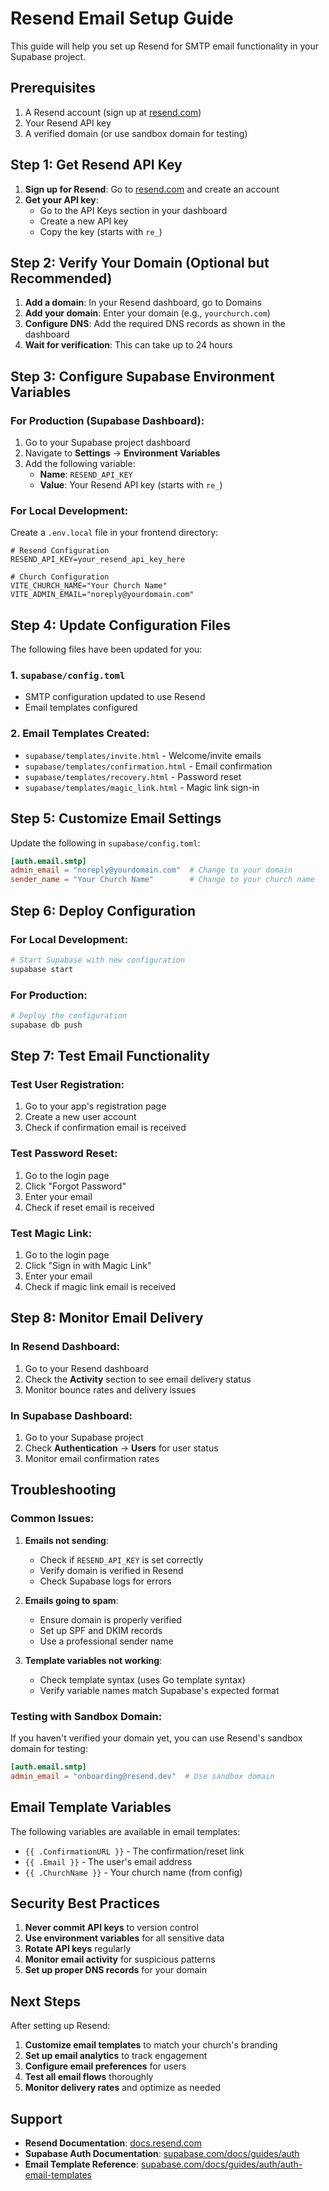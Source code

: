 # Resend Email Setup Guide

This guide will help you set up Resend for SMTP email functionality in your Supabase project.

## Prerequisites

1. A Resend account (sign up at [resend.com](https://resend.com))
2. Your Resend API key
3. A verified domain (or use sandbox domain for testing)

## Step 1: Get Resend API Key

1. **Sign up for Resend**: Go to [resend.com](https://resend.com) and create an account
2. **Get your API key**: 
   - Go to the API Keys section in your dashboard
   - Create a new API key
   - Copy the key (starts with `re_`)

## Step 2: Verify Your Domain (Optional but Recommended)

1. **Add a domain**: In your Resend dashboard, go to Domains
2. **Add your domain**: Enter your domain (e.g., `yourchurch.com`)
3. **Configure DNS**: Add the required DNS records as shown in the dashboard
4. **Wait for verification**: This can take up to 24 hours

## Step 3: Configure Supabase Environment Variables

### For Production (Supabase Dashboard):

1. Go to your Supabase project dashboard
2. Navigate to **Settings** → **Environment Variables**
3. Add the following variable:
   - **Name**: `RESEND_API_KEY`
   - **Value**: Your Resend API key (starts with `re_`)

### For Local Development:

Create a `.env.local` file in your frontend directory:

```env
# Resend Configuration
RESEND_API_KEY=your_resend_api_key_here

# Church Configuration
VITE_CHURCH_NAME="Your Church Name"
VITE_ADMIN_EMAIL="noreply@yourdomain.com"
```

## Step 4: Update Configuration Files

The following files have been updated for you:

### 1. `supabase/config.toml`
- SMTP configuration updated to use Resend
- Email templates configured

### 2. Email Templates Created:
- `supabase/templates/invite.html` - Welcome/invite emails
- `supabase/templates/confirmation.html` - Email confirmation
- `supabase/templates/recovery.html` - Password reset
- `supabase/templates/magic_link.html` - Magic link sign-in

## Step 5: Customize Email Settings

Update the following in `supabase/config.toml`:

```toml
[auth.email.smtp]
admin_email = "noreply@yourdomain.com"  # Change to your domain
sender_name = "Your Church Name"        # Change to your church name
```

## Step 6: Deploy Configuration

### For Local Development:
```bash
# Start Supabase with new configuration
supabase start
```

### For Production:
```bash
# Deploy the configuration
supabase db push
```

## Step 7: Test Email Functionality

### Test User Registration:
1. Go to your app's registration page
2. Create a new user account
3. Check if confirmation email is received

### Test Password Reset:
1. Go to the login page
2. Click "Forgot Password"
3. Enter your email
4. Check if reset email is received

### Test Magic Link:
1. Go to the login page
2. Click "Sign in with Magic Link"
3. Enter your email
4. Check if magic link email is received

## Step 8: Monitor Email Delivery

### In Resend Dashboard:
1. Go to your Resend dashboard
2. Check the **Activity** section to see email delivery status
3. Monitor bounce rates and delivery issues

### In Supabase Dashboard:
1. Go to your Supabase project
2. Check **Authentication** → **Users** for user status
3. Monitor email confirmation rates

## Troubleshooting

### Common Issues:

1. **Emails not sending**:
   - Check if `RESEND_API_KEY` is set correctly
   - Verify domain is verified in Resend
   - Check Supabase logs for errors

2. **Emails going to spam**:
   - Ensure domain is properly verified
   - Set up SPF and DKIM records
   - Use a professional sender name

3. **Template variables not working**:
   - Check template syntax (uses Go template syntax)
   - Verify variable names match Supabase's expected format

### Testing with Sandbox Domain:

If you haven't verified your domain yet, you can use Resend's sandbox domain for testing:

```toml
[auth.email.smtp]
admin_email = "onboarding@resend.dev"  # Use sandbox domain
```

## Email Template Variables

The following variables are available in email templates:

- `{{ .ConfirmationURL }}` - The confirmation/reset link
- `{{ .Email }}` - The user's email address
- `{{ .ChurchName }}` - Your church name (from config)

## Security Best Practices

1. **Never commit API keys** to version control
2. **Use environment variables** for all sensitive data
3. **Rotate API keys** regularly
4. **Monitor email activity** for suspicious patterns
5. **Set up proper DNS records** for your domain

## Next Steps

After setting up Resend:

1. **Customize email templates** to match your church's branding
2. **Set up email analytics** to track engagement
3. **Configure email preferences** for users
4. **Test all email flows** thoroughly
5. **Monitor delivery rates** and optimize as needed

## Support

- **Resend Documentation**: [docs.resend.com](https://docs.resend.com)
- **Supabase Auth Documentation**: [supabase.com/docs/guides/auth](https://supabase.com/docs/guides/auth)
- **Email Template Reference**: [supabase.com/docs/guides/auth/auth-email-templates](https://supabase.com/docs/guides/auth/auth-email-templates) 